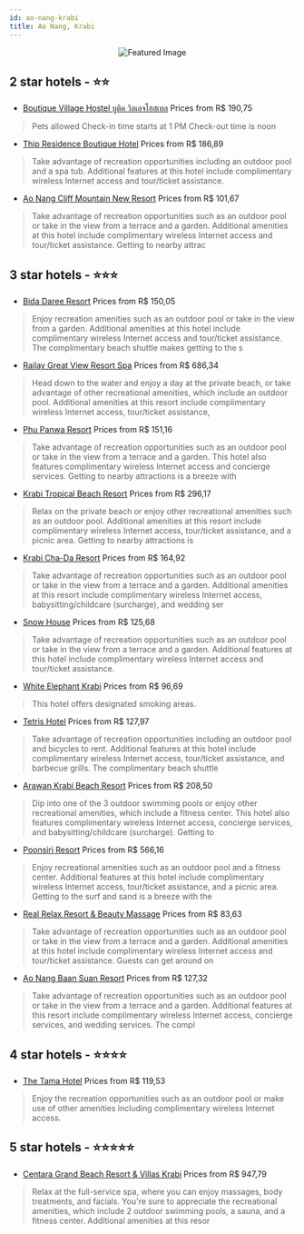 ```yaml
---
id: ao-nang-krabi
title: Ao Nang, Krabi
---
```


<center><img src="https://i.travelapi.com/hotels/10000000/9470000/9462400/9462366/4b0a2fb6_z.jpg" alt="Featured Image" /></center>


##  2 star hotels - ⭐️⭐️

-    [Boutique Village Hostel บูติค วิลเลจโฮสเทล](https://us.hurb.com/hotels/ao-nang/boutique-village-hostel-buutikh-wilelcchohsethl-JNP-JP00037Q?cmp=18055) Prices from R$ 190,75
   > Pets allowed    Check-in time starts at 1 PM  Check-out time is noon
-    [Thip Residence Boutique Hotel](https://us.hurb.com/hotels/ao-nang/thip-residence-boutique-hotel-JNP-JP231730?cmp=18055) Prices from R$ 186,89
   > Take advantage of recreation opportunities including an outdoor pool and a spa tub. Additional features at this hotel include complimentary wireless Internet access and tour/ticket assistance.
-    [Ao Nang Cliff Mountain New Resort](https://us.hurb.com/hotels/ao-nang/ao-nang-cliff-mountain-new-resort-JNP-JP165825?cmp=18055) Prices from R$ 101,67
   > Take advantage of recreation opportunities such as an outdoor pool or take in the view from a terrace and a garden. Additional amenities at this hotel include complimentary wireless Internet access and tour/ticket assistance. Getting to nearby attrac

##  3 star hotels - ⭐️⭐️⭐️

-    [Bida Daree Resort](https://us.hurb.com/hotels/ao-nang/bida-daree-resort-JNP-JP061547?cmp=18055) Prices from R$ 150,05
   > Enjoy recreation amenities such as an outdoor pool or take in the view from a garden. Additional amenities at this hotel include complimentary wireless Internet access and tour/ticket assistance. The complimentary beach shuttle makes getting to the s
-    [Railay Great View Resort Spa](https://us.hurb.com/hotels/ao-nang/railay-great-view-resort-spa-JNP-JP078944?cmp=18055) Prices from R$ 686,34
   > Head down to the water and enjoy a day at the private beach, or take advantage of other recreational amenities, which include an outdoor pool. Additional amenities at this resort include complimentary wireless Internet access, tour/ticket assistance,
-    [Phu Panwa Resort](https://us.hurb.com/hotels/ao-nang/phu-panwa-resort-JNP-JP336504?cmp=18055) Prices from R$ 151,16
   > Take advantage of recreation opportunities such as an outdoor pool or take in the view from a terrace and a garden. This hotel also features complimentary wireless Internet access and concierge services. Getting to nearby attractions is a breeze with
-    [Krabi Tropical Beach Resort](https://us.hurb.com/hotels/ao-nang/krabi-tropical-beach-resort-JNP-JP288102?cmp=18055) Prices from R$ 296,17
   > Relax on the private beach or enjoy other recreational amenities such as an outdoor pool. Additional amenities at this resort include complimentary wireless Internet access, tour/ticket assistance, and a picnic area. Getting to nearby attractions is 
-    [Krabi Cha-Da Resort](https://us.hurb.com/hotels/ao-nang/krabi-cha-da-resort-JNP-JP063989?cmp=18055) Prices from R$ 164,92
   > Take advantage of recreation opportunities such as an outdoor pool or take in the view from a terrace and a garden. Additional amenities at this resort include complimentary wireless Internet access, babysitting/childcare (surcharge), and wedding ser
-    [Snow House](https://us.hurb.com/hotels/ao-nang/snow-house-JNP-JP895880?cmp=18055) Prices from R$ 125,68
   > Take advantage of recreation opportunities such as an outdoor pool or take in the view from a terrace and a garden. Additional features at this hotel include complimentary wireless Internet access and tour/ticket assistance.
-    [White Elephant Krabi](https://us.hurb.com/hotels/ao-nang/white-elephant-krabi-JNP-JP809574?cmp=18055) Prices from R$ 96,69
   > This hotel offers designated smoking areas.
-    [Tetris Hotel](https://us.hurb.com/hotels/ao-nang/tetris-hotel-JNP-JP180208?cmp=18055) Prices from R$ 127,97
   > Take advantage of recreation opportunities including an outdoor pool and bicycles to rent. Additional features at this hotel include complimentary wireless Internet access, tour/ticket assistance, and barbecue grills. The complimentary beach shuttle 
-    [Arawan Krabi Beach Resort](https://us.hurb.com/hotels/ao-nang/arawan-krabi-beach-resort-JNP-JP093444?cmp=18055) Prices from R$ 208,50
   > Dip into one of the 3 outdoor swimming pools or enjoy other recreational amenities, which include a fitness center. This hotel also features complimentary wireless Internet access, concierge services, and babysitting/childcare (surcharge). Getting to
-    [Poonsiri Resort](https://us.hurb.com/hotels/ao-nang/poonsiri-resort-JNP-JP917887?cmp=18055) Prices from R$ 566,16
   > Enjoy recreational amenities such as an outdoor pool and a fitness center. Additional features at this hotel include complimentary wireless Internet access, tour/ticket assistance, and a picnic area. Getting to the surf and sand is a breeze with the 
-    [Real Relax Resort & Beauty Massage](https://us.hurb.com/hotels/ao-nang/real-relax-resort-beauty-massage-JNP-JP307183?cmp=18055) Prices from R$ 83,63
   > Take advantage of recreation opportunities such as an outdoor pool or take in the view from a terrace and a garden. Additional amenities at this hotel include complimentary wireless Internet access and tour/ticket assistance. Guests can get around on
-    [Ao Nang Baan Suan Resort](https://us.hurb.com/hotels/ao-nang/ao-nang-baan-suan-resort-JNP-JP823827?cmp=18055) Prices from R$ 127,32
   > Take advantage of recreation opportunities such as an outdoor pool or take in the view from a terrace and a garden. Additional features at this resort include complimentary wireless Internet access, concierge services, and wedding services. The compl

##  4 star hotels - ⭐️⭐️⭐️⭐️

-    [The Tama Hotel](https://us.hurb.com/hotels/ao-nang/the-tama-hotel-JNP-JP918305?cmp=18055) Prices from R$ 119,53
   > Enjoy the recreation opportunities such as an outdoor pool or make use of other amenities including complimentary wireless Internet access.

##  5 star hotels - ⭐️⭐️⭐️⭐️⭐️

-    [Centara Grand Beach Resort & Villas Krabi](https://us.hurb.com/hotels/ao-nang/centara-grand-beach-resort-villas-krabi-JNP-JP272837?cmp=18055) Prices from R$ 947,79
   > Relax at the full-service spa, where you can enjoy massages, body treatments, and facials. You're sure to appreciate the recreational amenities, which include 2 outdoor swimming pools, a sauna, and a fitness center. Additional amenities at this resor

